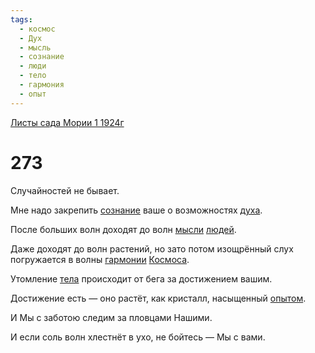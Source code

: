 ```yaml
---
tags:
  - космос
  - Дух
  - мысль
  - сознание
  - люди
  - тело
  - гармония
  - опыт
---
```


[Листы сада Мории 1 1924г](/agni/1924)

# 273
Случайностей не бывает.   

Мне надо закрепить [сознание](/tag/#сознание) ваше о возможностях [духа](/tag/#Дух).   

После больших волн доходят до волн [мысли](/tag/#мысль) [людей](/tag/#люди).   

Даже доходят до волн растений, но зато потом изощрённый слух погружается в волны [гармонии](/tag/#гармония) [Космоса](/tag/#космос).   

Утомление [тела](/tag/#тело) происходит от бега за достижением вашим.   

Достижение есть — оно растёт, как кристалл, насыщенный [опытом](/tag/#опыт).   

И Мы с заботою следим за пловцами Нашими.   

И если соль волн хлестнёт в ухо, не бойтесь — Мы с вами.   

